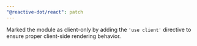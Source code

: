 ```yaml
---
"@reactive-dot/react": patch
---
```


Marked the module as client-only by adding the `'use client'` directive to ensure proper client-side rendering behavior.
